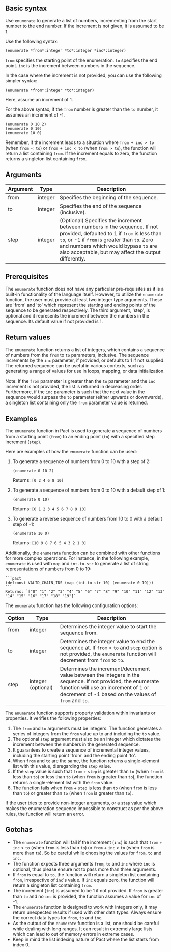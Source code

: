 ## Basic syntax

Use `enumerate` to generate a list of numbers, incrementing from the start number to the end number. If the increment is not given, it is assumed to be 1.

Use the following syntax:
```pact
(enumerate *from*:integer *to*:integer *inc*:integer)
```
`from` specifies the starting point of the enumeration. `to` specifies the end point. `inc` is the increment between numbers in the sequence.

In the case where the increment is not provided, you can use the following simpler syntax:
```pact
(enumerate *from*:integer *to*:integer)
```
Here, assume an increment of 1.

For the above syntax, if the `from` number is greater than the `to` number, it assumes an increment of -1.

```pact
(enumerate 0 10 2)
(enumerate 0 10)
(enumerate 10 0)
```

Remember, if the increment leads to a situation where `from + inc > to` (when `from < to`) or `from + inc < to` (when `from > to`), the function will return a list containing `from`. If the increment equals to zero, the function returns a singleton list containing `from`.

## Arguments

| Argument | Type | Description |
| --- | --- | --- |
| from | integer | Specifies the beginning of the sequence.|
| to | integer | Specifies the end of the sequence (inclusive). |
| step | integer | (Optional) Specifies the increment between numbers in the sequence. If not provided, defaulted to 1 if `from` is less than `to`, or -1 if `from` is greater than `to`. Zero and numbers which would bypass `to` are also acceptable, but may affect the output differently.|

## Prerequisites

The `enumerate` function does not have any particular pre-requisites as it is a built-in functionality of the language itself. However, to utilize the `enumerate` function, the user must provide at least two integer type arguments. These are 'from' and 'to' which represent the starting and ending points of the sequence to be generated respectively. The third argument, 'step', is optional and it represents the increment between the numbers in the sequence. Its default value if not provided is 1.

## Return values

The `enumerate` function returns a list of integers, which contains a sequence of numbers from the `from` to `to` parameters, inclusive. The sequence increments by the `inc` parameter, if provided, or defaults to 1 if not supplied. The returned sequence can be useful in various contexts, such as generating a range of values for use in loops, mapping, or data initialization. 

Note: If the `from` parameter is greater than the `to` parameter and the `inc` increment is not provided, the list is returned in decreasing order. Furthermore, if the `inc` parameter is such that the next value in the sequence would surpass the `to` parameter (either upwards or downwards), a singleton list containing only the `from` parameter value is returned.

## Examples

The `enumerate` function in Pact is used to generate a sequence of numbers from a starting point (`from`) to an ending point (`to`) with a specified step increment (`step`). 

Here are examples of how the `enumerate` function can be used:

1. To generate a sequence of numbers from 0 to 10 with a step of 2:

    ```pact
    (enumerate 0 10 2)
    ```
    Returns: `[0 2 4 6 8 10]`
   
2. To generate a sequence of numbers from 0 to 10 with a default step of 1:

    ```pact
    (enumerate 0 10)
    ```
    Returns: `[0 1 2 3 4 5 6 7 8 9 10]`
    
3. To generate a reverse sequence of numbers from 10 to 0 with a default step of -1:

    ```pact
    (enumerate 10 0)
    ```
    Returns: `[10 9 8 7 6 5 4 3 2 1 0]`

Additionally, the `enumerate` function can be combined with other functions for more complex operations. For instance, in the following example, `enumerate` is used with `map` and `int-to-str` to generate a list of string representations of numbers from 0 to 19:

    ```pact
    (defconst VALID_CHAIN_IDS (map (int-to-str 10) (enumerate 0 19)))
    ```
    Returns: `["0" "1" "2" "3" "4" "5" "6" "7" "8" "9" "10" "11" "12" "13" "14" "15" "16" "17" "18" "19"]`

The `enumerate` function has the following configuration options:

| Option | Type | Description |
| --- | --- | --- |
| from | integer | Determines the integer value to start the sequence from. |
| to | integer | Determines the integer value to end the sequence at. If `from` > `to` and `step` option is not provided, the `enumerate` function will decrement from `from` to `to`. |
| step | integer (optional) | Determines the increment/decrement value between the integers in the sequence. If not provided, the enumerate function will use an increment of 1 or decrement of -1 based on the values of `from` and `to`. |

The `enumerate` function supports property validation within invariants or properties. It verifies the following properties:

1. The `from` and `to` arguments must be integers. The function generates a series of integers from the `from` value up to and including the `to` value.
2. The optional `step` argument must also be an integer which dictates the increment between the numbers in the generated sequence.
3. It guarantees to create a sequence of incremental integer values, including the starting point 'from' and the ending point 'to'. 
4. When `from` and `to` are the same, the function returns a single-element list with this value, disregarding the `step` value.
5. If the `step` value is such that `from` + `step` is greater than `to` (when `from` is less than `to`) or less than `to` (when `from` is greater than `to`), the function returns a single-element list with the `from` value.
6. The function fails when `from` + `step` is less than `to` (when `from` is less than `to`) or greater than `to` (when `from` is greater than `to`).

If the user tries to provide non-integer arguments, or a `step` value which makes the enumeration sequence impossible to construct as per the above rules, the function will return an error.

## Gotchas

- The `enumerate` function will fail if the increment (`inc`) is such that `from` + `inc` < `to` (when `from` is less than `to`) or `from` + `inc` > `to` (when `from` is more than `to`). So be careful while choosing the values for `from`, `to` and `inc`.
- The function expects three arguments `from`, `to` and `inc` where `inc` is optional, thus please ensure not to pass more than three arguments.
- If `from` is equal to `to`, the function will return a singleton list containing `from`, irrespective of `inc`'s value. If `inc` equals zero, the function will return a singleton list containing `from`.
- The increment (`inc`) is assumed to be 1 if not provided. If `from` is greater than `to` and no `inc` is provided, the function assumes a value for `inc` of -1.
- The `enumerate` function is designed to work with integers only, it may return unexpected results if used with other data types. Always ensure the correct data types for `from`, `to` and `inc`.
- As the output of the `enumerate` function is a list, one should be careful while dealing with long ranges. It can result in extremely large lists which can lead to out of memory errors in extreme cases.
- Keep in mind the list indexing nature of Pact where the list starts from index 0.

